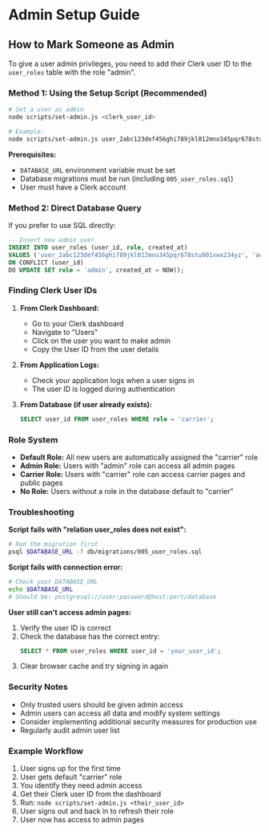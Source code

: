 # Admin Setup Guide

## How to Mark Someone as Admin

To give a user admin privileges, you need to add their Clerk user ID to the `user_roles` table with the role "admin".

### Method 1: Using the Setup Script (Recommended)

```bash
# Set a user as admin
node scripts/set-admin.js <clerk_user_id>

# Example:
node scripts/set-admin.js user_2abc123def456ghi789jkl012mno345pqr678stu901vwx234yz
```

**Prerequisites:**
- `DATABASE_URL` environment variable must be set
- Database migrations must be run (including `005_user_roles.sql`)
- User must have a Clerk account

### Method 2: Direct Database Query

If you prefer to use SQL directly:

```sql
-- Insert new admin user
INSERT INTO user_roles (user_id, role, created_at)
VALUES ('user_2abc123def456ghi789jkl012mno345pqr678stu901vwx234yz', 'admin', NOW())
ON CONFLICT (user_id)
DO UPDATE SET role = 'admin', created_at = NOW();
```

### Finding Clerk User IDs

1. **From Clerk Dashboard:**
   - Go to your Clerk dashboard
   - Navigate to "Users"
   - Click on the user you want to make admin
   - Copy the User ID from the user details

2. **From Application Logs:**
   - Check your application logs when a user signs in
   - The user ID is logged during authentication

3. **From Database (if user already exists):**
   ```sql
   SELECT user_id FROM user_roles WHERE role = 'carrier';
   ```

### Role System

- **Default Role:** All new users are automatically assigned the "carrier" role
- **Admin Role:** Users with "admin" role can access all admin pages
- **Carrier Role:** Users with "carrier" role can access carrier pages and public pages
- **No Role:** Users without a role in the database default to "carrier"

### Troubleshooting

**Script fails with "relation user_roles does not exist":**
```bash
# Run the migration first
psql $DATABASE_URL -f db/migrations/005_user_roles.sql
```

**Script fails with connection error:**
```bash
# Check your DATABASE_URL
echo $DATABASE_URL
# Should be: postgresql://user:password@host:port/database
```

**User still can't access admin pages:**
1. Verify the user ID is correct
2. Check the database has the correct entry:
   ```sql
   SELECT * FROM user_roles WHERE user_id = 'your_user_id';
   ```
3. Clear browser cache and try signing in again

### Security Notes

- Only trusted users should be given admin access
- Admin users can access all data and modify system settings
- Consider implementing additional security measures for production use
- Regularly audit admin user list

### Example Workflow

1. User signs up for the first time
2. User gets default "carrier" role
3. You identify they need admin access
4. Get their Clerk user ID from the dashboard
5. Run: `node scripts/set-admin.js <their_user_id>`
6. User signs out and back in to refresh their role
7. User now has access to admin pages
